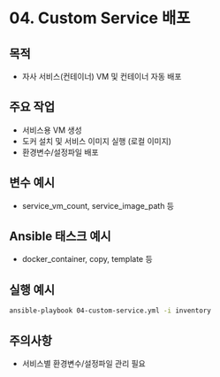 # 04. Custom Service 배포

## 목적
- 자사 서비스(컨테이너) VM 및 컨테이너 자동 배포

## 주요 작업
- 서비스용 VM 생성
- 도커 설치 및 서비스 이미지 실행 (로컬 이미지)
- 환경변수/설정파일 배포

## 변수 예시
- service_vm_count, service_image_path 등

## Ansible 태스크 예시
- docker_container, copy, template 등

## 실행 예시
```bash
ansible-playbook 04-custom-service.yml -i inventory
```

## 주의사항
- 서비스별 환경변수/설정파일 관리 필요 
